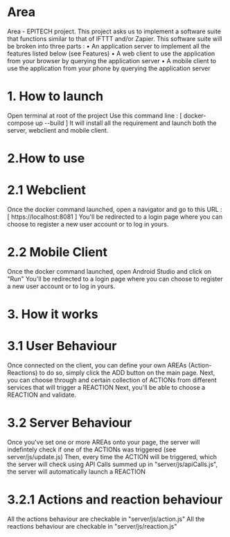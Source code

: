 # Area
Area - EPITECH project. This project asks us to implement a software suite that functions similar to that of IFTTT and/or Zapier. This software suite will be broken into three parts : • An application server to implement all the features listed below (see Features) • A web client to use the application from your browser by querying the application server • A mobile client to use the application from your phone by querying the application server

# 1. How to launch

Open terminal at root of the project
Use this command line :
[
docker-compose up --build
]
It will install all the requirement and launch both the server, webclient and mobile client.

# 2.How to use

# 2.1 Webclient

Once the docker command launched, open a navigator and go to this URL :
[
https://localhost:8081
]
You'll be redirected to a login page where you can choose to register a new user account or to log in yours.

# 2.2 Mobile Client

Once the docker command launched, open Android Studio and click on "Run"
You'll be redirected to a login page where you can choose to register a new user account or to log in yours.

# 3. How it works

# 3.1 User Behaviour

Once connected on the client, you can define your own AREAs (Action-Reactions) to do so, simply click the ADD button on the main page.
Next, you can choose through and certain collection of ACTIONs from different services that will trigger a REACTION
Next, you'll be able to choose a REACTION and validate.

# 3.2 Server Behaviour

Once you've set one or more AREAs onto your page, the server will indefintely check if one of the ACTIONs was triggered (see server/js/update.js)
Then, every time the ACTION will be triggered, which the server will check using API Calls summed up in "server/js/apiCalls.js", the server will automatically launch a REACTION 

# 3.2.1 Actions and reaction behaviour

All the actions behaviour are checkable in "server/js/action.js"
All the reactions behaviour are checkable in "server/js/reaction.js"